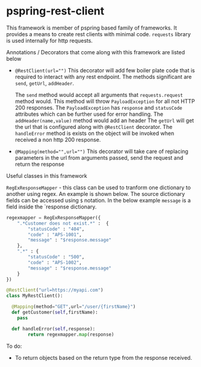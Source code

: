 # pspring-rest-client

This framework is member of pspring based family of frameworks. It provides a means to create rest clients with minimal code. `requests` library is used internally for http requests.

Annotations / Decorators that come along with this framework are listed below

* `@RestClient(url="")`
  This decorator will add few boiler plate code that is required to interact with any rest endpoint. The methods significant are `send`, `getUrl`, `addHeader`.

  The `send` method would accept all arguments that `requests.request` method would. This method will throw `PayloadException` for all not HTTP 200 responses. The `PayloadException` has `response` and `statusCode` attributes which can be further used for error handling.
  The `addHeader(name,value)` method would add an header
  The `getUrl` will get the url that is configured along with `@RestClient` decorator.
  The `handleError` method is exists on the object will be invoked when received a non http 200 response.

* `@Mapping(method="",url="")`
  This decorator will take care of replacing parameters in the url from arguments passed, send the request and return the response

Useful classes in this framework

`RegExResponseMapper` - this class can be used to tranform one dictionary to another using regex. An example is shown below. The source dictionary fields can be accessed using `$` notation. In the below example `message` is a field inside the `response dictionary.
```python
regexmapper = RegExResponseMapper({
    ".*Customer does not exist.*" :  {
        "statusCode" : "404",
        "code" : "APS-1001",
        "message" : "$response.message"
    },
    ".*" : {
        "statusCode" : "500",
        "code" : "APS-1002",
        "message" : "$response.message"
    }
})

@RestClient("url=https://myapi.com")
class MyRestClient():

  @Mapping(method="GET",url="/user/{firstName}")
  def getCustomer(self,firstName):
    pass

  def handleError(self,response):
        return regexmapper.map(response)
```

 To do:

 * To return objects based on the return type from the response received.
